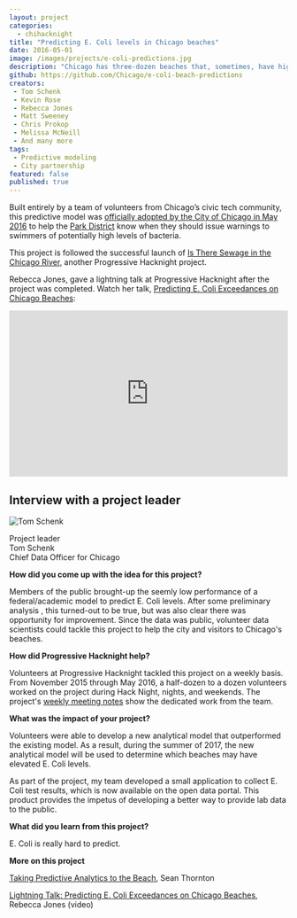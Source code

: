 ```yaml
---
layout: project
categories:
  - chihacknight
title: "Predicting E. Coli levels in Chicago beaches"
date: 2016-05-01
image: /images/projects/e-coli-predictions.jpg
description: "Chicago has three-dozen beaches that, sometimes, have high E. Coli levels. When do we need to warn the 9 million annual visitors of potentially high E. Coli levels? In 2016, members of Progressive Hacknight built an improved statistical model to predict the E. coli levels at Chicago's beaches."
github: https://github.com/Chicago/e-coli-beach-predictions
creators:
 - Tom Schenk
 - Kevin Rose
 - Rebecca Jones
 - Matt Sweeney
 - Chris Prokop
 - Melissa McNeill
 - And many more
tags:
 - Predictive modeling
 - City partnership
featured: false
published: true
---
```


Built entirely by a team of volunteers from Chicago’s civic tech community, this predictive model was [officially adopted by the City of Chicago in May 2016](/blog/2016/06/23/taking-predictive-analytics-to-the-beach.html) to help the [Park District](http://www.chicagoparkdistrict.com/) know when they should issue warnings to swimmers of potentially high levels of bacteria.

This project is followed the successful launch of [Is There Sewage in the Chicago River](http://istheresewageinthechicagoriver.com/), another Progressive Hacknight project.

Rebecca Jones, gave a lightning talk at Progressive Hacknight after the project was completed. Watch her talk, [Predicting E. Coli Exceedances on Chicago Beaches](https://youtube.com/watch?v=A9UPmQFACEA):

<iframe width="100%" height="300" src="https://www.youtube.com/embed/A9UPmQFACEA" frameborder="0" allowfullscreen></iframe>

<h2>Interview with a project leader</h2>

<p class='pull-left'>
<img class='img-rounded project-headshot hidden-phone' src='/images/people/tom_schenk_jr.jpg' alt='Tom Schenk' />
</p>

<p>
Project leader<br />
Tom Schenk<br />
Chief Data Officer for Chicago
</p>

<div class='clearfix'></div>

**How did you come up with the idea for this project?**

Members of the public brought-up the seemly low performance of a federal/academic model to predict E. Coli levels. After some preliminary analysis , this turned-out to be true, but was also clear there was opportunity for improvement. Since the data was public, volunteer data scientists could tackle this project to help the city and visitors to Chicago's beaches.

**How did Progressive Hacknight help?**

Volunteers at Progressive Hacknight tackled this project on a weekly basis. From November 2015 through May 2016, a half-dozen to a dozen volunteers worked on the project during Hack Night, nights, and weekends. The project's [weekly meeting notes](https://github.com/Chicago/e-coli-beach-predictions/wiki/ChiHackNight-Meeting-Notes) show the dedicated work from the team.

**What was the impact of your project?**

Volunteers were able to develop a new analytical model that outperformed the existing model. As a result, during the summer of 2017, the new analytical model will be used to determine which beaches may have elevated E. Coli levels.

As part of the project, my team developed a small application to collect E. Coli test results, which is now available on the open data portal. This product provides the impetus of developing a better way to provide lab data to the public.

**What did you learn from this project?**

E. Coli is really hard to predict.

**More on this project**

[Taking Predictive Analytics to the Beach](/blog/2016/06/23/taking-predictive-analytics-to-the-beach.html), Sean Thornton

[Lightning Talk: Predicting E. Coli Exceedances on Chicago Beaches](https://www.youtube.com/watch?v=A9UPmQFACEA), Rebecca Jones (video)
